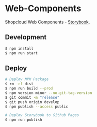 # Web-Components

Shopcloud Web Components - [Storybook](https://talk-point.github.io/shopcloud-web-components/).

## Development

```sh
$ npm install
$ npm run start
```

## Deploy

```sh
# Deploy NPM Package
$ rm -rf dist
$ npm run build --prod
$ npm version minor --no-git-tag-version
$ git commit -m "release"
$ git push origin develop
$ npm publish --access public

# Deploy Storybook to Github Pages
$ npm run publish
```